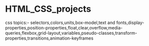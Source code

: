 # HTML_CSS_projects

css topics:- selectors,colors,units,box-model,text and fonts,display-properties,position-properties,float,clear,overflow,media-queries,flexbox,grid-layout,variables,pseudo-classes,transform-properties,transitions,animation-keyframes
